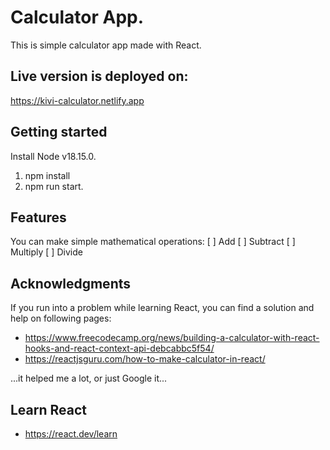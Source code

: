 # Calculator App.

This is simple calculator app made with React.

## Live version is deployed on: 

  https://kivi-calculator.netlify.app

## Getting started

Install Node v18.15.0.

1. npm install
2. npm run start.

## Features

You can make simple mathematical operations:
[ ] Add
[ ] Subtract
[ ] Multiply
[ ] Divide

## Acknowledgments

If you run into a problem while learning React, you can find a solution and help on following pages:

 - https://www.freecodecamp.org/news/building-a-calculator-with-react-hooks-and-react-context-api-debcabbc5f54/
 - https://reactjsguru.com/how-to-make-calculator-in-react/
 
 ...it helped me a lot, or just Google it...
 
 ## Learn React
 
 * https://react.dev/learn
 
 
